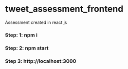 # tweet_assessment_frontend
Assessment created in react js
### Step: 1: npm i
### Step: 2: npm start
### Step 3: http://localhost:3000
